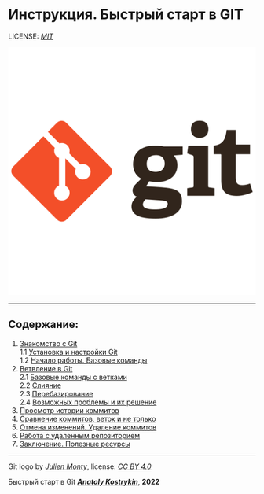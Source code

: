 
# Инструкция. Быстрый старт в GIT

LICENSE: *[MIT](./license.md "Лицензия")*

![Git_logo](./images/git_scm_logo_icon.png)

---

## Содержание:

1. [Знакомство с Git](./about_Git.md)  
   1.1 [Установка и настройки Git](./installation_and_settings.md)  
   1.2 [Начало работы. Базовые команды](./getting_started.md)  
2. [Ветвление в Git](./branching.md)  
   2.1 [Базовые команды с ветками](./branches_basic.md)  
   2.2 [Слияние](./merging_branches.md)  
   2.3 [Перебазирование](./rebasing.md)  
   2.4 [Возможных проблемы и их решение](./different_situations.md)  
3. [Просмотр истории коммитов](./history_commits.md)  
4. [Сравнение коммитов, веток и не только](./comparing.md)  
5. [Отмена изменений. Удаление коммитов](./undo_changes.md)  
6. [Работа с удаленным репозиторием](./remotely_repository.md)  
7. [Заключение. Полезные ресурсы](./final_chapter.md)  

---

Git logo by *[Julien Monty](https://github.com/konpa)*, 
license: *[CC BY 4.0](https://creativecommons.org/licenses/by/4.0/)*

Быстрый старт в Git
***[Anatoly Kostrykin](https://github.com/Anatoly-web-dev)***, **2022**